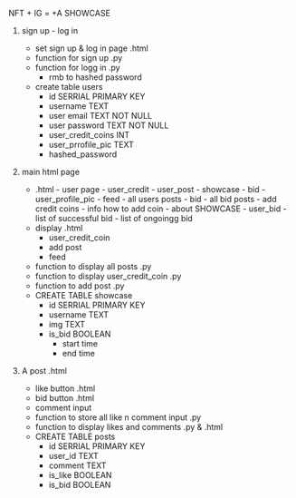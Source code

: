 NFT + IG = +A SHOWCASE

1. sign up - log in

   - set sign up & log in page .html
   - function for sign up .py
   - function for logg in .py
     - rmb to hashed password
   - create table users
     - id SERRIAL PRIMARY KEY
     - username TEXT
     - user email TEXT NOT NULL
     - user password TEXT NOT NULL
     - user_credit_coins INT
     - user_prrofile_pic TEXT
     - hashed_password

2. main html page

   - <nav> .html
     - user page
       - user_credit
       - user_post
         - showcase
         - bid
       - user_profile_pic
     - feed
       - all users posts
     - bid
       - all bid posts
     - add credit coins
       - info how to add coin
     - about SHOWCASE
     - user_bid
       - list of successful bid
       - list of ongoingg bid
   - display .html
     - user_credit_coin
     - add post
     - feed
   - function to display all posts .py
   - function to display user_credit_coin .py
   - function to add post .py
   - CREATE TABLE showcase
     - id SERRIAL PRIMARY KEY
     - username TEXT
     - img TEXT
     - is_bid BOOLEAN
       - start time
       - end time

3. A post .html
   - like button .html
   - bid button .html
   - comment input
   - function to store all like n comment input .py
   - function to display likes and comments .py & .html
   - CREATE TABLE posts
     - id SERRIAL PRIMARY KEY
     - user_id TEXT
     - comment TEXT
     - is_like BOOLEAN
     - is_bid BOOLEAN
